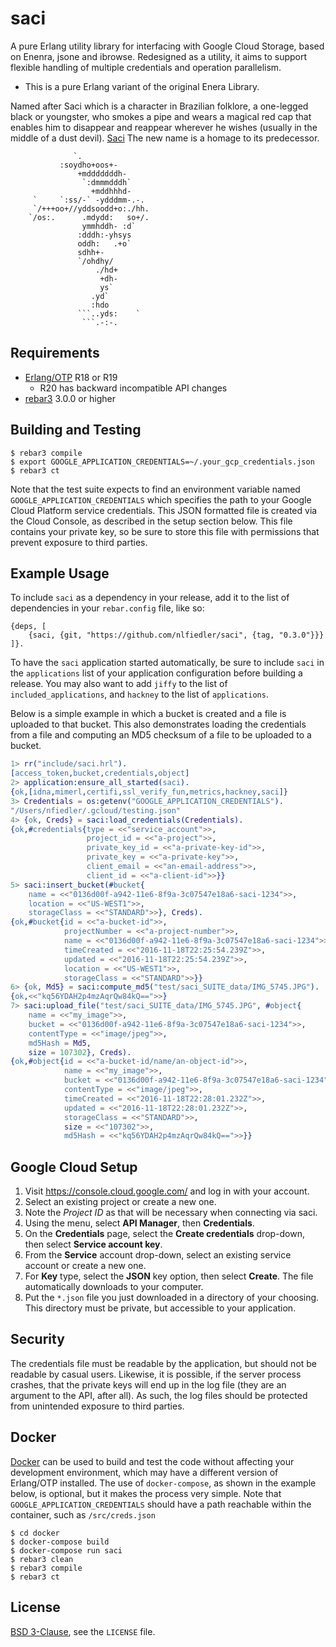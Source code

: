 # saci

A pure Erlang utility library for interfacing with Google Cloud Storage, based on Enenra, jsone and ibrowse.
Redesigned as a utility, it aims to support flexible handling of multiple credentials and operation parallelism.

* This is a pure Erlang variant of the original Enera Library.

Named after Saci which is a character in Brazilian folklore, a one-legged black or  youngster, who smokes a pipe and wears a magical red cap that enables him to disappear and reappear wherever he wishes (usually in the middle of a dust devil). [Saci](https://en.wikipedia.org/wiki/Saci_(Brazilian_folklore))
The new name is a homage to its predecessor.

```
              `.                        
           :soydho+oos+-                
               +mdddddddh-              
                `:dmmmdddh`             
                  +mddhhhd-             
     `     `:ss/-` -ydddmm-.-.          
     `/+++oo+//yddsoodd+o:./hh.         
    `/os:.      .mdydd:   so+/.         
                ymmhddh- :d`            
               :dddh:-yhsys             
               oddh:   .+o`             
               sdhh+-                   
               `/ohdhy/                 
                   ./hd+                
                    +dh-                
                    ys`                 
                  .yd`                  
                  :hdo                  
               ```..yds:    `           
                ```.-:-.                             
```
                              

## Requirements

* [Erlang/OTP](http://www.erlang.org) R18 or R19
    * R20 has backward incompatible API changes
* [rebar3](https://github.com/erlang/rebar3/) 3.0.0 or higher

## Building and Testing

```
$ rebar3 compile
$ export GOOGLE_APPLICATION_CREDENTIALS=~/.your_gcp_credentials.json
$ rebar3 ct
```

Note that the test suite expects to find an environment variable named `GOOGLE_APPLICATION_CREDENTIALS` which specifies the path to your Google Cloud Platform service credentials. This JSON formatted file is created via the Cloud Console, as described in the setup section below. This file contains your private key, so be sure to store this file with permissions that prevent exposure to third parties.

## Example Usage

To include `saci` as a dependency in your release, add it to the list of dependencies in your `rebar.config` file, like so:

```
{deps, [
    {saci, {git, "https://github.com/nlfiedler/saci", {tag, "0.3.0"}}}
]}.
```

To have the `saci` application started automatically, be sure to include `saci` in the `applications` list of your application configuration before building a release. You may also want to add `jiffy` to the list of `included_applications`, and `hackney` to the list of `applications`.

Below is a simple example in which a bucket is created and a file is uploaded to that bucket. This also demonstrates loading the credentials from a file and computing an MD5 checksum of a file to be uploaded to a bucket.

```erlang
1> rr("include/saci.hrl").
[access_token,bucket,credentials,object]
2> application:ensure_all_started(saci).
{ok,[idna,mimerl,certifi,ssl_verify_fun,metrics,hackney,saci]}
3> Credentials = os:getenv("GOOGLE_APPLICATION_CREDENTIALS").
"/Users/nfiedler/.gcloud/testing.json"
4> {ok, Creds} = saci:load_credentials(Credentials).
{ok,#credentials{type = <<"service_account">>,
                 project_id = <<"a-project">>,
                 private_key_id = <<"a-private-key-id">>,
                 private_key = <<"a-private-key">>,
                 client_email = <<"an-email-address">>,
                 client_id = <<"a-client-id">>}}
5> saci:insert_bucket(#bucket{
    name = <<"0136d00f-a942-11e6-8f9a-3c07547e18a6-saci-1234">>,
    location = <<"US-WEST1">>,
    storageClass = <<"STANDARD">>}, Creds).
{ok,#bucket{id = <<"a-bucket-id">>,
            projectNumber = <<"a-project-number">>,
            name = <<"0136d00f-a942-11e6-8f9a-3c07547e18a6-saci-1234">>,
            timeCreated = <<"2016-11-18T22:25:54.239Z">>,
            updated = <<"2016-11-18T22:25:54.239Z">>,
            location = <<"US-WEST1">>,
            storageClass = <<"STANDARD">>}}
6> {ok, Md5} = saci:compute_md5("test/saci_SUITE_data/IMG_5745.JPG").
{ok,<<"kq56YDAH2p4mzAqrQw84kQ==">>}
7> saci:upload_file("test/saci_SUITE_data/IMG_5745.JPG", #object{
    name = <<"my_image">>,
    bucket = <<"0136d00f-a942-11e6-8f9a-3c07547e18a6-saci-1234">>,
    contentType = <<"image/jpeg">>,
    md5Hash = Md5,
    size = 107302}, Creds).
{ok,#object{id = <<"a-bucket-id/name/an-object-id">>,
            name = <<"my_image">>,
            bucket = <<"0136d00f-a942-11e6-8f9a-3c07547e18a6-saci-1234">>,
            contentType = <<"image/jpeg">>,
            timeCreated = <<"2016-11-18T22:28:01.232Z">>,
            updated = <<"2016-11-18T22:28:01.232Z">>,
            storageClass = <<"STANDARD">>,
            size = <<"107302">>,
            md5Hash = <<"kq56YDAH2p4mzAqrQw84kQ==">>}}
```

## Google Cloud Setup

1. Visit https://console.cloud.google.com/ and log in with your account.
1. Select an existing project or create a new one.
1. Note the *Project ID* as that will be necessary when connecting via saci.
1. Using the menu, select **API Manager**, then **Credentials**.
1. On the **Credentials** page, select the **Create credentials** drop-down, then select **Service account key**.
1. From the **Service** account drop-down, select an existing service account or create a new one.
1. For **Key** type, select the **JSON** key option, then select **Create**. The file automatically downloads to your computer.
1. Put the `*.json` file you just downloaded in a directory of your choosing. This directory must be private, but accessible to your application.

## Security

The credentials file must be readable by the application, but should not be readable by casual users. Likewise, it is possible, if the server process crashes, that the private keys will end up in the log file (they are an argument to the API, after all). As such, the log files should be protected from unintended exposure to third parties.

## Docker

[Docker](https://www.docker.com) can be used to build and test the code without affecting your development environment, which may have a different version of Erlang/OTP installed. The use of `docker-compose`, as shown in the example below, is optional, but it makes the process very simple. Note that `GOOGLE_APPLICATION_CREDENTIALS` should have a path reachable within the container, such as `/src/creds.json`

```shell
$ cd docker
$ docker-compose build
$ docker-compose run saci
$ rebar3 clean
$ rebar3 compile
$ rebar3 ct
```

## License

[BSD 3-Clause](https://opensource.org/licenses/BSD-3-Clause), see the `LICENSE` file.
